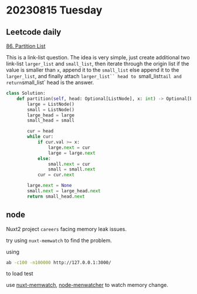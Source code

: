 # 20230815 Tuesday

## Leetcode daily

[86. Partition List](https://leetcode.com/problems/partition-list/description/)

This is a link-list question. The idea is very simple, just create additional two link-list `larger_list` and `small_list`, then iterate through the origin list if the value is smaller than `x`, append it to the `small_list` else append it to the `larger_list`, and finally attach ` larger_list`` head to  `small_list`tail and return`small_list` head is the answer.

```py
class Solution:
    def partition(self, head: Optional[ListNode], x: int) -> Optional[ListNode]:
        large = ListNode()
        small = ListNode()
        large_head = large
        small_head = small

        cur = head
        while cur:
            if cur.val >= x:
                large.next = cur
                large = large.next
            else:
                small.next = cur
                small = small.next
            cur = cur.next

        large.next = None
        small.next = large_head.next
        return small_head.next
```

## node

Nuxt2 project `careers` facing memory leak issues.

try using `nuxt-memwatch` to find the problem.

using

```bash
ab -c100 -n100000 http://127.0.0.1:3000/
```

to load test

use [nuxt-memwatch](https://github.com/pimlie/nuxt-memwatch), [node-menwatcher](https://github.com/pimlie/node-memwatcher) to watch memory change.

